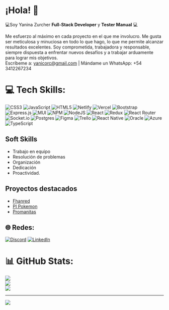 # ¡Hola! 👋

💻Soy Yanina Zurcher **Full-Stack Developer** y **Tester Manual** 💻

Me esfuerzo al máximo en cada proyecto en el que me involucro. Me gusta ser meticulosa y minuciosa en todo lo que hago, lo que me permite alcanzar resultados excelentes. Soy comprometida, trabajadora y responsable, siempre dispuesta a enfrentar nuevos desafíos y a trabajar arduamente para lograr mis objetivos.<br>
Escríbeme a: yanicorc@gmail.com  | Mándame un WhatsApp: +54 3412267234

# 💻 Tech Skills:
![CSS3](https://img.shields.io/badge/css3-%231572B6.svg?style=for-the-badge&logo=css3&logoColor=white) ![JavaScript](https://img.shields.io/badge/javascript-%23323330.svg?style=for-the-badge&logo=javascript&logoColor=%23F7DF1E) ![HTML5](https://img.shields.io/badge/html5-%23E34F26.svg?style=for-the-badge&logo=html5&logoColor=white) ![Netlify](https://img.shields.io/badge/netlify-%23000000.svg?style=for-the-badge&logo=netlify&logoColor=#00C7B7) ![Vercel](https://img.shields.io/badge/vercel-%23000000.svg?style=for-the-badge&logo=vercel&logoColor=white) ![Bootstrap](https://img.shields.io/badge/bootstrap-%23563D7C.svg?style=for-the-badge&logo=bootstrap&logoColor=white) ![Express.js](https://img.shields.io/badge/express.js-%23404d59.svg?style=for-the-badge&logo=express&logoColor=%2361DAFB) ![MUI](https://img.shields.io/badge/MUI-%230081CB.svg?style=for-the-badge&logo=material-ui&logoColor=white) ![NPM](https://img.shields.io/badge/NPM-%23000000.svg?style=for-the-badge&logo=npm&logoColor=white) ![NodeJS](https://img.shields.io/badge/node.js-6DA55F?style=for-the-badge&logo=node.js&logoColor=white) ![React](https://img.shields.io/badge/react-%2320232a.svg?style=for-the-badge&logo=react&logoColor=%2361DAFB) ![Redux](https://img.shields.io/badge/redux-%23593d88.svg?style=for-the-badge&logo=redux&logoColor=white) ![React Router](https://img.shields.io/badge/React_Router-CA4245?style=for-the-badge&logo=react-router&logoColor=white) ![Socket.io](https://img.shields.io/badge/Socket.io-black?style=for-the-badge&logo=socket.io&badgeColor=010101) ![Postgres](https://img.shields.io/badge/postgres-%23316192.svg?style=for-the-badge&logo=postgresql&logoColor=white) 	![Figma](https://img.shields.io/badge/figma-%23F24E1E.svg?style=for-the-badge&logo=figma&logoColor=white) ![Trello](https://img.shields.io/badge/Trello-%23026AA7.svg?style=for-the-badge&logo=Trello&logoColor=white)
![React Native](https://img.shields.io/badge/react_native-%2320232a.svg?style=for-the-badge&logo=react&logoColor=%2361DAFB)
![Oracle](https://img.shields.io/badge/Oracle-F80000?style=for-the-badge&logo=oracle&logoColor=white)
![Azure](https://img.shields.io/badge/azure-%230072C6.svg?style=for-the-badge&logo=microsoftazure&logoColor=white)
![TypeScript](https://img.shields.io/badge/typescript-%23007ACC.svg?style=for-the-badge&logo=typescript&logoColor=white)


## Soft Skills

- Trabajo en equipo
- Resolución de problemas
- Organización 
- Dedicación 
- Proactividad.

## Proyectos destacados
- [Fhanred](https://github.com/fhanred/fhanRed)
- [PI Pokemon](https://github.com/yanirc1981/PI-POKEMON)
- [Promanitas](https://github.com/yanirc1981/ProManitasClient)

## 🌐 Redes:
[![Discord](https://img.shields.io/badge/Discord-%237289DA.svg?logo=discord&logoColor=white)](https://discord.gg/YaninaZur#6625) [![LinkedIn](https://img.shields.io/badge/LinkedIn-%230077B5.svg?logo=linkedin&logoColor=white)](https://linkedin.com/in/https://www.linkedin.com/in/yanina-zurcher-1945b6254) 

# 📊 GitHub Stats:
![](https://github-readme-stats.vercel.app/api?username=yanirc1981&theme=dark&hide_border=true&include_all_commits=false&count_private=false)<br/>
![](https://github-readme-streak-stats.herokuapp.com/?user=yanirc1981&theme=dark&hide_border=true)<br/>
![](https://github-readme-stats.vercel.app/api/top-langs/?username=yanirc1981&theme=dark&hide_border=true&include_all_commits=false&count_private=false&layout=compact)

---
[![](https://visitcount.itsvg.in/api?id=yanirc1981&icon=0&color=0)](https://visitcount.itsvg.in)


